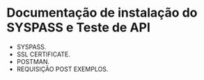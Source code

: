 # Documentação de instalação do SYSPASS e Teste de API

- SYSPASS.
- SSL CERTIFICATE.
- POSTMAN.
- REQUISIÇÃO POST EXEMPLOS.
